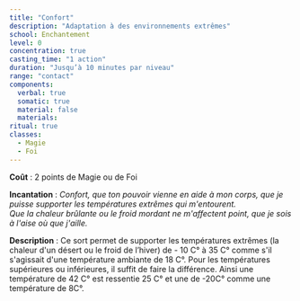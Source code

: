 ```yaml
---
title: "Confort"
description: "Adaptation à des environnements extrêmes"
school: Enchantement
level: 0
concentration: true
casting_time: "1 action"
duration: "Jusqu’à 10 minutes par niveau"
range: "contact"
components:
  verbal: true
  somatic: true
  material: false
  materials:
ritual: true
classes:
  - Magie
  - Foi
---
```

**Coût** : 2 points de Magie ou de Foi  

**Incantation** : *Confort, que ton pouvoir vienne en aide à mon corps, que je puisse supporter les températures extrêmes qui m'entourent.*     
*Que la chaleur brûlante ou le froid mordant ne m'affectent point, que je sois à l'aise où que j'aille.*    

**Description** : Ce sort permet de supporter les températures extrêmes (la chaleur d'un désert ou le froid de l’hiver) de - 10 C° à 35 C° comme s'il s'agissait d'une température ambiante de 18 C°. Pour les températures supérieures ou inférieures, il suffit de faire la différence. Ainsi une température de 42 C° est ressentie 25 C° et une de -20C° comme une température de 8C°.
